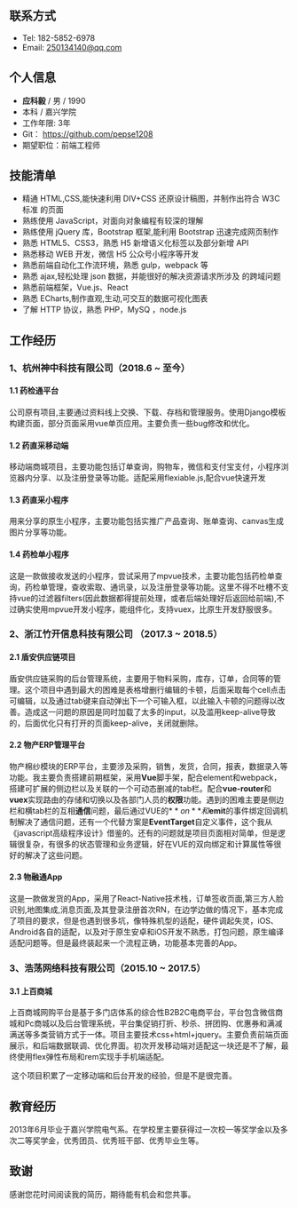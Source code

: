 ## 联系方式

- Tel: 182-5852-6978
- Email: 250134140@qq.com

## 个人信息

- **应科毅** / 男 / 1990
- 本科 / 嘉兴学院
- 工作年限:  3年
- Git： https://github.com/pepse1208
- 期望职位：前端工程师

## 技能清单

- 精通 HTML,CSS,能快速利用 DIV+CSS 还原设计稿图，并制作出符合 W3C 标准 的页面 
- 熟练使用 JavaScript，对面向对象编程有较深的理解
- 熟练使用 jQuery 库，Bootstrap 框架,能利用 Bootstrap 迅速完成网页制作
- 熟悉 HTML5、CSS3，熟悉 H5 新增语义化标签以及部分新增 API
- 熟悉移动 WEB 开发，微信 H5 公众号小程序等开发
- 熟悉前端自动化工作流环境，熟悉 gulp，webpack 等
- 熟悉 ajax,轻松处理 json 数据，并能很好的解决资源请求所涉及
的跨域问题
- 熟悉前端框架，Vue.js、React
- 熟悉 ECharts,制作直观,生动,可交互的数据可视化图表
- 了解 HTTP 协议，熟悉 PHP，MySQ ，node.js
<!-- - 前端技术栈：Vue / React 
- 前端工具：Webpack
- 版本管理:  Svn / Git -->
<!-- - 其他语言：Java(**Spring Boot**)/C/Python(**Tornado**) -->

## 工作经历

### 1、杭州神中科技有限公司（2018.6 ~ 至今）

#### 1.1 药检通平台

​	公司原有项目,主要通过资料线上交换、下载、存档和管理服务。使用Django模板构建页面，部分页面采用vue单页应用。主要负责一些bug修改和优化。

#### 1.2 药直采移动端

​	移动端商城项目，主要功能包括订单查询，购物车，微信和支付宝支付，小程序浏览器内分享、以及注册登录等功能。适配采用flexiable.js,配合vue快速开发
​	

#### 1.3 药直采小程序

​	用来分享的原生小程序，主要功能包括实推广产品查询、账单查询、canvas生成图片分享等功能。

#### 1.4 药检单小程序

​	这是一款做接收发送的小程序，尝试采用了mpvue技术，主要功能包括药检单查询，药检单管理，查收索取、通讯录，以及注册登录等功能。这里不得不吐槽不支持vue的过滤器filters(因此数据都得提前处理，或者后端处理好后返回给前端),不过确实使用mpvue开发小程序，能组件化，支持vuex，比原生开发舒服很多。

### 2、浙江竹开信息科技有限公司 （2017.3 ~ 2018.5）

#### 2.1 盾安供应链项目

​	盾安供应链采购的后台管理系统，主要用于物料采购，库存，订单，合同等的管理。这个项目中遇到最大的困难是表格增删行编辑的卡顿，后面采取每个cell点击可编辑，以及通过tab键来自动弹出下一个可输入框，以此输入卡顿的问题得以改善。造成这一问题的原因是同时加载了太多的input，以及滥用keep-alive导致的，后面优化只有打开的页面keep-alive，关闭就删除。
<!-- 
​	这个项目的体量已经相对较大了，可能传统的这种SPA解决方案运行维护起来已经相对笨重，以后遇到这样子的项目可以试试Vue分模块分拆成多个子系统再集成，或是采用Vue多页面设计方式。 -->

#### 2.2 物产ERP管理平台

​	物产棉纱模块的ERP平台，主要涉及采购，销售，发货，合同，报表，数据录入等功能。我主要负责搭建前期框架，采用**Vue**脚手架，配合element和webpack，搭建可扩展的侧边栏以及关联的一个可动态删减的tab栏。配合**vue-router**和**vuex**实现路由的存储和切换以及各部门人员的**权限**功能。遇到的困难主要是侧边栏和横tab栏的互相**通信**问题，最后通过VUE的$**on**和$**emit**的事件绑定回调机制解决了通信问题，还有一个代替方案是**EventTarget**自定义事件，这个我从《javascript高级程序设计》借鉴的。还有的问题就是项目页面相对简单，但是逻辑很复杂，有很多的状态管理和业务逻辑，好在VUE的双向绑定和计算属性等很好的解决了这些问题。
<!-- 在这个项目中最自豪的细节是每支作业的首页都使用`keep-alive`来保存在内存里，其他增删改界面使用动态组件的方式，即减少内存消耗，也避免了卡顿问题和界面间切换的值初始化和状态保留问题。

​	该项目中对Vue的动态组件的使用比较成功，并且配合Vuex实现组件间的传值。前端结构相对简单，但是业务相对复杂，以后的开发需要在业务明确的需求下工作，否则重新修改是一件很麻烦的事。 -->

#### 2.3 物融通App

​	这是一款做发货的App，采用了React-Native技术栈，订单签收页面,第三方人脸识别,地图集成,消息页面,及其登录注册首次RN，在边学边做的情况下，基本完成了项目的要求，但是也遇到很多坑，像特殊机型的适配，硬件调起失灵，iOS、Android各自的适配，以及对于原生安卓和iOS开发不熟悉，打包问题，原生编译适配问题等。但是最终装起来一个流程正确，功能基本完善的App。

<!-- #### 2.3 cs+门禁后台管理系统

​	这是公司或者企业购买了门禁系统所使用的后台系统，用于门禁刷卡时间、地址等的记录，以及部门和个人的门禁权限管理，方便考勤。使用**Angular**和**Angular-router**,封装工具类和信息提示动画，分系统日志，记录查询，信息发布，房门信息四个模块完成作业，样式库使用**Bootstrap**，机构树使用**zTree.js**绘制。使用 **gulp**来实现自动化压缩，编译。

​	借鉴了之前自己的一个Ng项目，在自动化这方面还欠缺一点，gulp使用不是很熟练。 -->

<!-- #### 1.4 cs+门禁移动端控制App

​	这是一个服务于门禁系统的移动端App，主要实现蓝牙通信和扫码开门。App的4个主界面使用了**iframe**和**transition**来进行切换。样式库还是借鉴了**mui**，**runtime**是公司内部自己写的一套，我主要是需要建立**WebSocket**服务实现双向通信，借助runtime操作手机硬件。遇到最麻烦的是蓝牙和摄像头的控制，因为需要自己建立WS服务，监听和发布指令。

​	这个项目积累了一些混合App，移动页面开发的经验，但是不是很完善。日后感觉还是需要积累更多的移动开发经验。 -->

### 3、浩荡网络科技有限公司（2015.10 ~ 2017.5）

#### 3.1 上百商城

​	上百商城网购平台是基于多门店体系的综合性B2B2C电商平台，平台包含微信商城和Pc商城以及后台管理系统，平台集促销打折、秒杀、拼团购、优惠券和满减满送等多类营销方式于一体。项目主要技术css+html+jquery。主要负责前端页面展示，和后端数据联调、优化界⾯。初次开发移动端对适配这一块还是不了解，最终使用flex弹性布局和rem实现⼿手机端适配。

​	这个项目积累了一定移动端和后台开发的经验，但是不是很完善。
## 教育经历

​	2013年6月毕业于嘉兴学院电气系。在学校里主要获得过一次校一等奖学金以及多次二等奖学金，优秀团员、优秀班干部、优秀毕业生等。

## 致谢

感谢您花时间阅读我的简历，期待能有机会和您共事。

